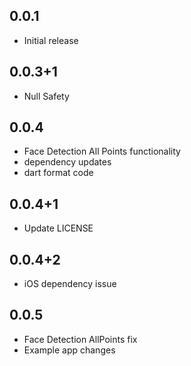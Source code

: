 ## 0.0.1

* Initial release


## 0.0.3+1

* Null Safety

## 0.0.4

* Face Detection All Points functionality
* dependency updates
* dart format code

## 0.0.4+1

* Update LICENSE

## 0.0.4+2

* iOS dependency issue

## 0.0.5

* Face Detection AllPoints fix
* Example app changes